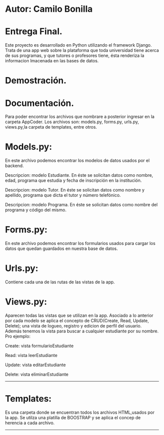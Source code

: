 # Autor: Camilo Bonilla


# Entrega Final.
Este proyecto es desarrollado en Python utilizando el framework Django. Trata de una app web sobre la plataforma que toda universidad tiene acerca de sus programas, y que tutores o profesores tiene, ésta renderiza la informacion lmacenada en las bases de datos.
 

# Demostración.


# Documentación.

Para poder encontrar los archivos que nombrare a posterior ingresar  en la carpeta AppCoder.
Los archivos son: models.py, forms.py, urls.py, views.py,la carpeta de templates, entre otros.



# Models.py:
En este archivo podemos encontrar los modelos de datos usados por el backend.

Descripcion: modelo Estudiante. 
En éste se solicitan datos como nombre, edad, programa que estudia y fecha de inscripción en la institución.

Descripcion: modelo Tutor. 
En éste se solicitan datos como nombre y apellido, programa que dicta el tutor y número telefónico.

Descripcion: modelo Programa. 
En éste se solicitan datos como nombre del programa y código del mismo.




# Forms.py:
En este archivo podemos encontrar los formularios usados para cargar los datos que quedan guardados en nuestra base de datos.


# Urls.py:
Contiene cada una de las rutas de las vistas de la app. 

# Views.py:
Aparecen todas las vistas que se utilizan en la app.
Asociado a lo anterior por cada modelo se aplica el concepto de CRUD(Create, Read, Update, Delete); una vista de logueo, registro y edicion de perfil del usuario. Además tenemos la vista para buscar a cualquier estudiante por su nombre. Pro ejemplo:

Create: vista formularioEstudiante

Read: vista leerEstudiante

Update: vista editarEstudiante

Delete: vista eliminarEstudiante

_______________________________________________________________________________________________________________________________________________________________________
# Templates:
Es una carpeta donde se encuentran todos los archivos HTML,usados por la app. Se utilza una platilla de BOOSTRAP y se aplica el concep de herencia a cada archivo.

_______________________________________________________________________________________________________________________________________________________________________

